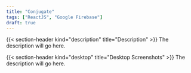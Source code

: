 ```yaml
---
title: "Conjugate"
tags: ["ReactJS", "Google Firebase"]
draft: true
---
```


{{< section-header kind="description" title="Description" >}}
The description will go here.

{{< section-header kind="desktop" title="Desktop Screenshots" >}}
The description will go here.